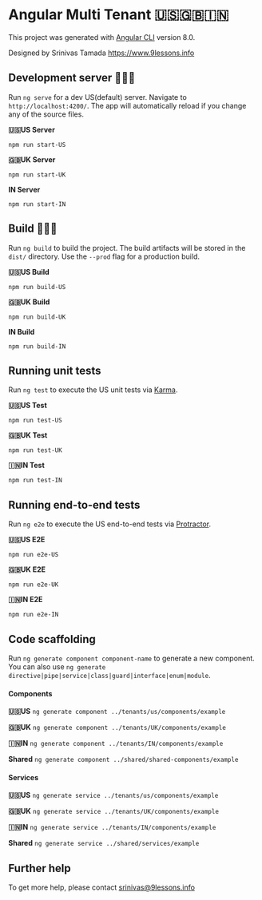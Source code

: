 # Angular Multi Tenant 🇺🇸🇬🇧🇮🇳

This project was generated with [Angular CLI](https://github.com/angular/angular-cli) version 8.0. 

Designed by Srinivas Tamada https://www.9lessons.info

## Development server 🍦🍦🍦

Run `ng serve` for a dev US(default) server. Navigate to `http://localhost:4200/`. The app will automatically reload if you change any of the source files.

**🇺🇸US Server**

`npm run start-US`

**🇬🇧UK Server**

`npm run start-UK`

**IN Server**

`npm run start-IN`


## Build 🚀🚀🚀

Run `ng build` to build the project. The build artifacts will be stored in the `dist/` directory. Use the `--prod` flag for a production build.

**🇺🇸US Build**

`npm run build-US`

**🇬🇧UK Build**

`npm run build-UK`

**IN Build**

`npm run build-IN`

## Running unit tests

Run `ng test` to execute the US unit tests via [Karma](https://karma-runner.github.io).

**🇺🇸US Test**

`npm run test-US`

**🇬🇧UK Test**

`npm run test-UK`

**🇮🇳IN Test**

`npm run test-IN`

## Running end-to-end tests

Run `ng e2e` to execute the US end-to-end tests via [Protractor](http://www.protractortest.org/).

**🇺🇸US E2E**

`npm run e2e-US`

**🇬🇧UK E2E**

`npm run e2e-UK`

**🇮🇳IN E2E**

`npm run e2e-IN`

## Code scaffolding

Run `ng generate component component-name` to generate a new component. You can also use `ng generate directive|pipe|service|class|guard|interface|enum|module`.

#### Components

**🇺🇸US**
`ng generate component ../tenants/us/components/example`

**🇬🇧UK**
`ng generate component ../tenants/UK/components/example`

**🇮🇳IN**
`ng generate component ../tenants/IN/components/example`

**Shared**
`ng generate component ../shared/shared-components/example`

#### Services

**🇺🇸US**
`ng generate service ../tenants/us/components/example`

**🇬🇧UK**
`ng generate service ../tenants/UK/components/example`

**🇮🇳IN**
`ng generate service ../tenants/IN/components/example`

**Shared**
`ng generate service ../shared/services/example`


## Further help

To get more help, please contact srinivas@9lessons.info
